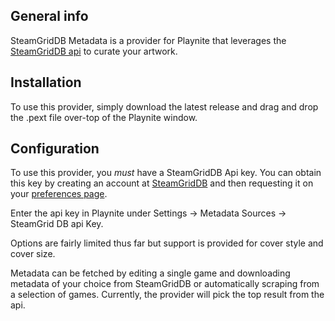 ## General info
SteamGridDB Metadata is a provider for Playnite that leverages the [SteamGridDB api](https://www.steamgriddb.com/api/v2) to curate your artwork.
	
## Installation
To use this provider, simply download the latest release and drag and drop the .pext file over-top of the Playnite window.

## Configuration
To use this provider, you *must* have a SteamGridDB Api key.  You can obtain this key by creating an account at [SteamGridDB](https://www.steamgriddb.com) and then requesting it on your [preferences page](https://www.steamgriddb.com/profile/preferences).

Enter the api key in Playnite under Settings -> Metadata Sources -> SteamGrid DB api Key.

Options are fairly limited thus far but support is provided for cover style and cover size.  

Metadata can be fetched by editing a single game and downloading metadata of your choice from SteamGridDB or automatically scraping from a selection of games.  Currently, the provider will pick the top result from the api.